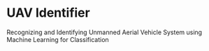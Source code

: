 # UAV Identifier
Recognizing and Identifying Unmanned Aerial Vehicle System using Machine Learning for Classification
